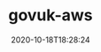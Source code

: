 ---
date: '2020-10-18T18:28:24'
draft: false
metadata:
  description: The GOV.UK repository for our Migration to AWS
  homepage: null
  name: govuk-aws
  owner:
    github_url: https://github.com/alphagov
    login: alphagov
    name: Government Digital Service
    url: https://gds.blog.gov.uk/
  url: https://github.com/alphagov/govuk-aws
tags:
- aws
title: govuk-aws
type: tool
---